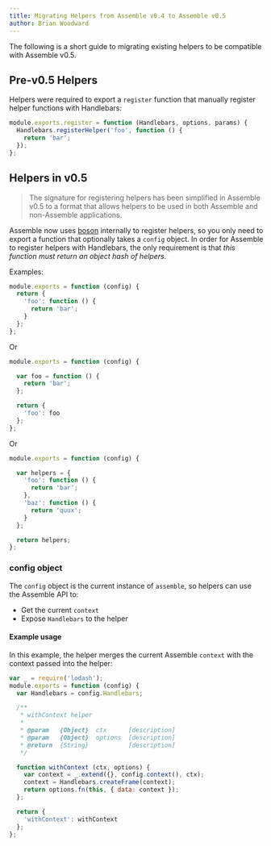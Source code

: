 ```yaml
---
title: Migrating Helpers from Assemble v0.4 to Assemble v0.5
author: Brian Woodward
---
```


The following is a short guide to migrating existing helpers to be compatible with Assemble v0.5.

## Pre-v0.5 Helpers

Helpers were required to export a `register` function that manually register helper functions with Handlebars:

```js
module.exports.register = function (Handlebars, options, params) {
  Handlebars.registerHelper('foo', function () {
    return 'bar';
  });
};
```

## Helpers in v0.5

> The signature for registering helpers has been simplified in Assemble v0.5 to a format that allows helpers to be used in both Assemble and non-Assemble applications.

Assemble now uses [boson](https://github.com/jonschlinkert/boson) internally to register helpers, so you only need to export a function that optionally takes a `config` object. In order for Assemble to register helpers with Handlebars, the only requirement is that _this function must return an object hash of helpers_.

Examples:

```js
module.exports = function (config) {
  return {
    'foo': function () {
      return 'bar';
    }
  };
};
```

Or

```js
module.exports = function (config) {

  var foo = function () {
    return 'bar';
  };

  return {
    'foo': foo
  };
};
```

Or


```js
module.exports = function (config) {

  var helpers = {
    'foo': function () {
      return 'bar';
    },
    'baz': function () {
      return 'quux';
    }
  };

  return helpers;
};
```


### config object

The `config` object is the current instance of `assemble`, so helpers can use the Assemble API to:

* Get the current `context`
* Expose `Handlebars` to the helper


#### Example usage

In this example, the helper merges the current Assemble `context` with the context passed into the helper:

```js
var _ = require('lodash');
module.exports = function (config) {
  var Handlebars = config.Handlebars;

  /**
   * withContext helper
   *
   * @param   {Object}  ctx      [description]
   * @param   {Object}  options  [description]
   * @return  {String}           [description]
   */

  function withContext (ctx, options) {
    var context = _.extend({}, config.context(), ctx);
    context = Handlebars.createFrame(context);
    return options.fn(this, { data: context });
  };

  return {
    'withContext': withContext
  };
};
```
